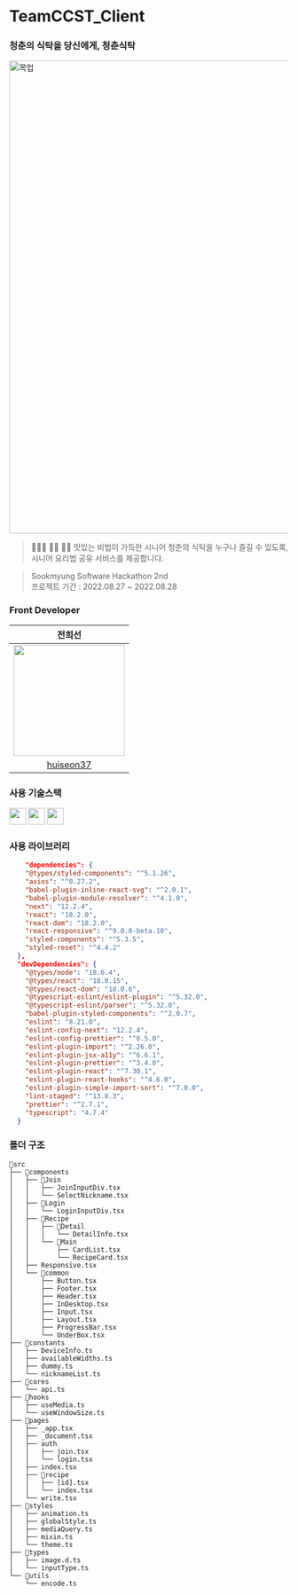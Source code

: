 # TeamCCST_Client
### 청춘의 식탁을 당신에게, 청춘식탁

<img width="853" alt="목업" src="https://user-images.githubusercontent.com/20807197/187061814-1ee7ec4c-a97d-41de-8423-0eae598975f0.png">

> 👨🏻‍🍳 👵🏻 👴🏻 맛있는 비법이 가득한 시니어 청춘의 식탁을
누구나 즐길 수 있도록, 시니어 요리법 공유 서비스를 제공합니다.

> Sookmyung Software Hackathon 2nd   
> 프로젝트 기간 : 2022.08.27 ~ 2022.08.28

### Front Developer

| 전희선 |
| :---: |
|<img src="https://avatars.githubusercontent.com/u/67372977?v=4" width="200px" height="200px" />|
|[huiseon37](https://github.com/huiseon37)|

### 사용 기술스택
<p align="left">
  <img src="https://img.shields.io/badge/-react-58c3ff?labelColor=white&logo=React" height="30px">
  <img src="https://img.shields.io/badge/-Typescript-3178C6?labelColor=white&logo=Typescript" height="30px">
  <img src="https://img.shields.io/badge/-Next.js-000000?labelColor=white&logo=Next.js&logoColor=000000" height="30px">
</p>

### 사용 라이브러리
```json
    "dependencies": {
    "@types/styled-components": "^5.1.26",
    "axios": "^0.27.2",
    "babel-plugin-inline-react-svg": "^2.0.1",
    "babel-plugin-module-resolver": "^4.1.0",
    "next": "12.2.4",
    "react": "18.2.0",
    "react-dom": "18.2.0",
    "react-responsive": "^9.0.0-beta.10",
    "styled-components": "^5.3.5",
    "styled-reset": "^4.4.2"
  },
  "devDependencies": {
    "@types/node": "18.6.4",
    "@types/react": "18.0.15",
    "@types/react-dom": "18.0.6",
    "@typescript-eslint/eslint-plugin": "^5.32.0",
    "@typescript-eslint/parser": "^5.32.0",
    "babel-plugin-styled-components": "^2.0.7",
    "eslint": "8.21.0",
    "eslint-config-next": "12.2.4",
    "eslint-config-prettier": "^8.5.0",
    "eslint-plugin-import": "^2.26.0",
    "eslint-plugin-jsx-a11y": "^6.6.1",
    "eslint-plugin-prettier": "^3.4.0",
    "eslint-plugin-react": "^7.30.1",
    "eslint-plugin-react-hooks": "^4.6.0",
    "eslint-plugin-simple-import-sort": "^7.0.0",
    "lint-staged": "^13.0.3",
    "prettier": "^2.7.1",
    "typescript": "4.7.4"
  }
 ```
 
### 폴더 구조
```
📁src
├── 📁components
│   ├── 📁Join
│   │   ├── JoinInputDiv.tsx
│   │   └── SelectNickname.tsx
│   ├── 📁Login
│   │   └── LoginInputDiv.tsx
│   ├── 📁Recipe
│   │   ├── 📁Detail
│   │   │   └── DetailInfo.tsx
│   │   └── 📁Main
│   │       ├── CardList.tsx
│   │       └── RecipeCard.tsx
│   ├── Responsive.tsx
│   └── 📁common
│       ├── Button.tsx
│       ├── Footer.tsx
│       ├── Header.tsx
│       ├── InDesktop.tsx
│       ├── Input.tsx
│       ├── Layout.tsx
│       ├── ProgressBar.tsx
│       └── UnderBox.tsx
├── 📁constants
│   ├── DeviceInfo.ts
│   ├── availableWidths.ts
│   ├── dummy.ts
│   └── nicknameList.ts
├── 📁cores
│   └── api.ts
├── 📁hooks
│   ├── useMedia.ts
│   └── useWindowSize.ts
├── 📁pages
│   ├── _app.tsx
│   ├── _document.tsx
│   ├── auth
│   │   ├── join.tsx
│   │   └── login.tsx
│   ├── index.tsx
│   ├── 📁recipe
│   │   ├── [id].tsx
│   │   └── index.tsx
│   └── write.tsx
├── 📁styles
│   ├── animation.ts
│   ├── globalStyle.ts
│   ├── mediaQuery.ts
│   ├── mixin.ts
│   └── theme.ts
├── 📁types
│   ├── image.d.ts
│   └── inputType.ts
└── 📁utils
    └── encode.ts

```
